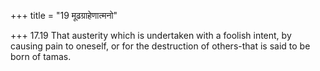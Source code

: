 +++
title = "19 मूढग्राहेणात्मनो"

+++
17.19 That austerity which is undertaken with a foolish intent, by
causing pain to oneself, or for the destruction of others-that is said
to be born of tamas.
